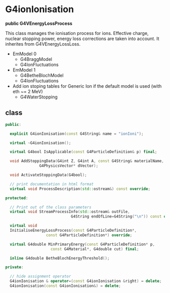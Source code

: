 <!-- G4ionIonisation.md --- 
;; 
;; Description: 
;; Author: Hongyi Wu(吴鸿毅)
;; Email: wuhongyi@qq.com 
;; Created: 六 7月 14 07:58:20 2018 (+0800)
;; Last-Updated: 六 7月 14 12:16:08 2018 (+0800)
;;           By: Hongyi Wu(吴鸿毅)
;;     Update #: 3
;; URL: http://wuhongyi.cn -->

# G4ionIonisation

**public G4VEnergyLossProcess**

This class manages the ionisation process for ions. Effective charge, nuclear stopping power, energy loss corrections are taken into account.
It inherites from G4VEnergyLossLoss.


* EmModel 0
	* G4BraggModel
    * G4IonFluctuations
* EmModel 1
	* G4BetheBlochModel
	* G4IonFluctuations
* Add ion stoping tables for Generic Ion if the default model is used (with eth ~= 2 MeV)
	* G4WaterStopping


## class

```cpp
public:

  explicit G4ionIonisation(const G4String& name = "ionIoni");

  virtual ~G4ionIonisation();

  virtual G4bool IsApplicable(const G4ParticleDefinition& p) final;

  void AddStoppingData(G4int Z, G4int A, const G4String& materialName,
		       G4PhysicsVector* dVector);

  void ActivateStoppingData(G4bool);

  // print documentation in html format
  virtual void ProcessDescription(std::ostream&) const override;

protected:

  // Print out of the class parameters
  virtual void StreamProcessInfo(std::ostream& outFile,
                             G4String endOfLine=G4String("\n")) const override;

  virtual void 
  InitialiseEnergyLossProcess(const G4ParticleDefinition*,
			      const G4ParticleDefinition*) override;

  virtual G4double MinPrimaryEnergy(const G4ParticleDefinition* p,
				    const G4Material*, G4double cut) final;

  inline G4double BetheBlochEnergyThreshold();

private:

  // hide assignment operator
  G4ionIonisation & operator=(const G4ionIonisation &right) = delete;
  G4ionIonisation(const G4ionIonisation&) = delete;
```

<!-- G4ionIonisation.md ends here -->
